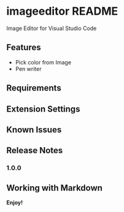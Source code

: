 # imageeditor README
Image Editor for Visual Studio Code

## Features
* Pick color from Image
* Pen writer

## Requirements

## Extension Settings

## Known Issues

## Release Notes

### 1.0.0

## Working with Markdown

**Enjoy!**
